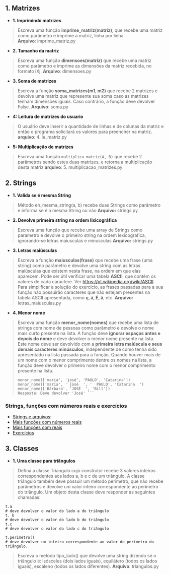 ## 1. Matrizes
- **1. Imprimindo matrizes**
> Escreva uma função  **imprime_matriz(matriz)**, que recebe uma matriz como parâmetro e imprime a matriz, linha por linha.  
> **Arquivo**: imprime_matriz.py

- **2. Tamanho da matriz**
>Escreva uma função  **dimensoes(matriz)**  que recebe uma matriz como parâmetro e imprime as dimensões da matriz recebida, no formato iXj.
> **Arquivo**: dimensoes.py

- **3. Soma de matrizes**
> Escreva a função  **soma_matrizes(m1, m2)**  que recebe 2 matrizes e devolve uma matriz que represente sua soma caso as matrizes tenham dimensões iguais. Caso contrário, a função deve devolver False.
> **Arquivo**: soma.py

- **4: Leitura de matrizes do usuario**
> O usuário deve inserir  a quantidade de linhas e de colunas da matriz e então o programa solicitará os valores para preencher na matriz.
> **arquivo**: 4. le_matriz.py

- **5: Multiplicação de matrizes**
> Escreva uma função ``multiplica_matriz(A, B)`` que recebe 2 parâmetros sendo estes duas matrizes, e retorna a multiplicação desta matriz 
> **arquivo**: 5. multiplicacao_matrizes.py




## 2. Strings

- **1. Valida se é mesma String**
> Método eh_mesma_string(a, b) recebe duas Strings como parâmetro e informa se é a mesma String ou não
> **Arquivo:** strings.py

- **2. Devolve primeira string na ordem lixicográfica**
> Escreva uma função que recebe uma array de Strings como  parametro e devolve o  primeiro string na ordem lexicografica,  ignorando-se letras maiusculas e minusculas
> **Arquivo:** strings.py


- **3. Letras maiúsculas**

> Escreva a função  **maiusculas(frase)**  que recebe uma frase (uma string) como parâmetro e devolve uma string com as letras maiúsculas que existem nesta frase, na ordem em que elas aparecem.
> Pode ser útil verificar uma tabela  **ASCII**, que contém os valores de cada caractere. Ver https://pt.wikipedia.org/wiki/ASCII
> Para simplificar a solução do exercício, as frases passadas para a sua função não possuirão caracteres que não estejam presentes na tabela ASCII apresentada, como  **ç, á, É, ã**, etc.
> **Arquivo:** letras_maiusculas.py

- **4. Menor nome**
> Escreva uma função  **menor_nome(nomes)**  que recebe uma lista de strings com nome de pessoas como parâmetro e devolve o nome mais curto presente na lista. 
A função deve  **ignorar espaços antes e depois do nome**  e deve devolver o menor nome presente na lista. Este nome deve ser devolvido com a  **primeira letra maiúscula e seus demais caracteres minúsculos**, independente de como tenha sido apresentado na lista passada para a função.
Quando houver mais de um nome com o menor comprimento dentre os nomes na lista, a função deve devolver o primeiro nome com o menor comprimento presente na lista.
> ```
> menor_nome(['maria', 'josé', 'PAULO', 'Catarina'])
> menor_nome(['maria', ' josé  ', '  PAULO', 'Catarina  ')
> menor_nome(['Bárbara', 'JOSÉ  ', 'Bill'])
> Resposta: Deve devolver 'José' ```


### Strings, funções com números reais e exercícios

- [Strings e arquivos](https://panda.ime.usp.br/aulasPython/static/aulasPython/aula13.html):  
- [Mais funções com números reais](https://panda.ime.usp.br/aulasPython/static/aulasPython/aula14.html)
- [Mais funções com reais](https://panda.ime.usp.br/aulasPython/static/aulasPython/aula15.html)
- [Exercícios](https://panda.ime.usp.br/aulasPython/static/aulasPython/aula16.html)

## 3. Classes

- **1. Uma classe para triângulos**
> Defina a classe Triangulo cujo construtor recebe 3 valores inteiros correspondentes aos lados a, b e c de um triângulo. A classe triângulo também deve possuir um método perimetro, que não recebe parâmetros e devolve um valor inteiro correspondente ao perímetro do triângulo. Um objeto desta classe deve responder às seguintes chamadas: 
```
t.a
# deve devolver o valor do lado a do triângulo
t. b
# deve devolver o valor do lado b do triângulo
t.c
# deve devolver o valor do lado c do triângulo

t.perimetro()
# deve devolver um inteiro correspondente ao valor do perímetro do triângulo.
```

> Escreva o metodo tipo_lado() que devolve uma string dizendo se o triângulo é: isósceles (dois lados iguais), equilátero (todos os lados iguais), escaleno (todos os lados diferentes). 
> **Arquivo**: triangulos.py 


